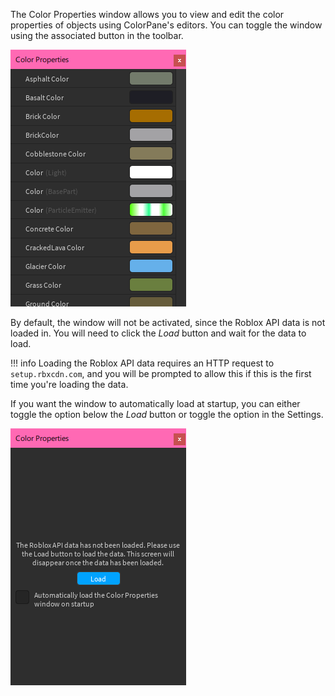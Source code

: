 The Color Properties window allows you to view and edit the color properties of objects using ColorPane's editors. You can toggle the window using the associated button in the toolbar.

![The color properties window](../images/color-properties.png)

By default, the window will not be activated, since the Roblox API data is not loaded in. You will need to click the *Load* button and wait for the data to load.

!!! info
    Loading the Roblox API data requires an HTTP request to `setup.rbxcdn.com`, and you will be prompted to allow this if this is the first time you're loading the data.

If you want the window to automatically load at startup, you can either toggle the option below the *Load* button or toggle the option in the Settings.

![The unloaded color properties window](../images/color-properties-unloaded.png)